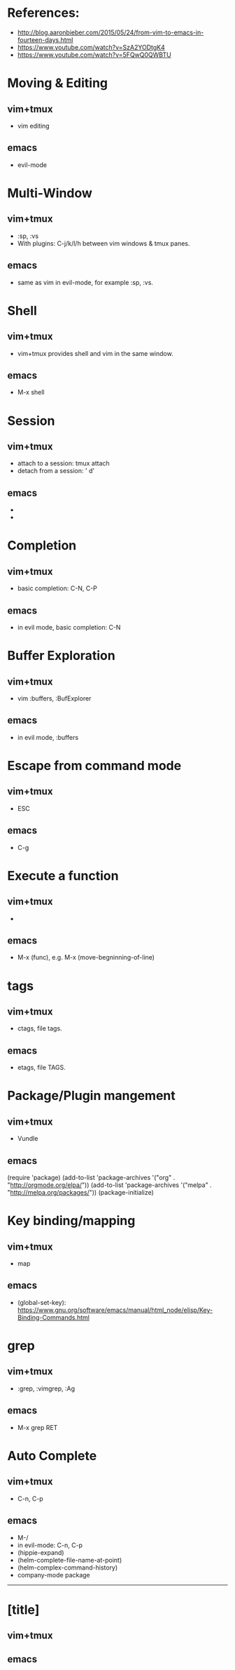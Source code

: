 # References:
- http://blog.aaronbieber.com/2015/05/24/from-vim-to-emacs-in-fourteen-days.html
- https://www.youtube.com/watch?v=SzA2YODtgK4
- https://www.youtube.com/watch?v=5FQwQ0QWBTU

# Moving & Editing
## vim+tmux
- vim editing
## emacs
- evil-mode

# Multi-Window
## vim+tmux
- :sp, :vs
- With plugins: C-j/k/l/h between vim windows & tmux panes.
## emacs
- same as vim in evil-mode, for example :sp, :vs.


# Shell
## vim+tmux
- vim+tmux provides shell and vim in the same window.
## emacs
- M-x shell


# Session
## vim+tmux
- attach to a session: tmux attach
- detach from a session: '<prefix> d'
## emacs
-
-


# Completion
## vim+tmux
- basic completion: C-N, C-P
## emacs
- in evil mode, basic completion: C-N


# Buffer Exploration
## vim+tmux
- vim :buffers, :BufExplorer
## emacs
- in evil mode, :buffers


# Escape from command mode
## vim+tmux
- ESC
## emacs
- C-g

# Execute a function
## vim+tmux
-
## emacs
- M-x (func), e.g. M-x (move-begninning-of-line)


# tags
## vim+tmux
- ctags, file tags.
## emacs
- etags, file TAGS.


# Package/Plugin mangement
## vim+tmux
- Vundle
## emacs
  (require 'package)
  (add-to-list 'package-archives '("org" . "http://orgmode.org/elpa/"))
  (add-to-list 'package-archives '("melpa" . "http://melpa.org/packages/"))
  (package-initialize)


# Key binding/mapping
## vim+tmux
- map
## emacs
- (global-set-key): https://www.gnu.org/software/emacs/manual/html_node/elisp/Key-Binding-Commands.html


# grep
## vim+tmux
- :grep, :vimgrep, :Ag
## emacs
- M-x grep RET


# Auto Complete
## vim+tmux
- C-n, C-p
## emacs
- M-/
- in evil-mode: C-n, C-p
- (hippie-expand)
- (helm-complete-file-name-at-point)
- (helm-complex-command-history)
- company-mode package

-----------------------------------------------------------

# [title]
## vim+tmux
## emacs

